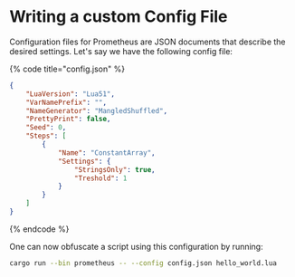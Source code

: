 # Writing a custom Config File

Configuration files for Prometheus are JSON documents that describe the desired settings. Let's say we have the following config file:

{% code title="config.json" %}
```json
{
    "LuaVersion": "Lua51",
    "VarNamePrefix": "",
    "NameGenerator": "MangledShuffled",
    "PrettyPrint": false,
    "Seed": 0,
    "Steps": [
        {
            "Name": "ConstantArray",
            "Settings": {
                "StringsOnly": true,
                "Treshold": 1
            }
        }
    ]
}
```
{% endcode %}

One can now obfuscate a script using this configuration by running:

```sh
cargo run --bin prometheus -- --config config.json hello_world.lua
```
